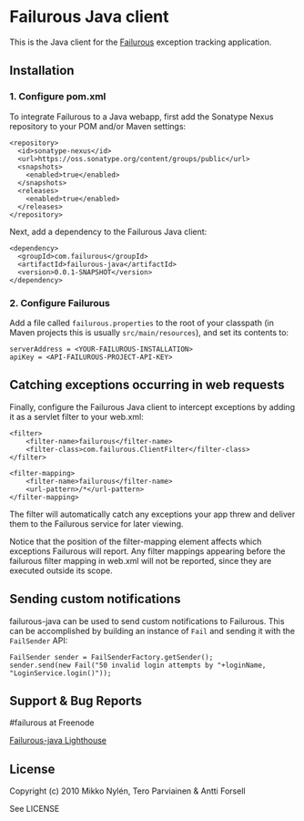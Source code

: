 # Failurous Java client

This is the Java client for the [Failurous](http://github.com/mnylen/failurous) exception tracking application.

## Installation

### 1. Configure pom.xml

To integrate Failurous to a Java webapp, first add the Sonatype Nexus repository to your POM and/or Maven settings:

    <repository>
      <id>sonatype-nexus</id>
      <url>https://oss.sonatype.org/content/groups/public</url>
      <snapshots>
        <enabled>true</enabled>
      </snapshots>
      <releases>
        <enabled>true</enabled>
      </releases>
    </repository>
		
Next, add a dependency to the Failurous Java client:

    <dependency>
      <groupId>com.failurous</groupId>
      <artifactId>failurous-java</artifactId>
      <version>0.0.1-SNAPSHOT</version>
    </dependency>
		
### 2. Configure Failurous

Add a file called `failurous.properties` to the root of your classpath (in Maven projects this is usually `src/main/resources`),
and set its contents to:

    serverAddress = <YOUR-FAILUROUS-INSTALLATION>
    apiKey = <API-FAILUROUS-PROJECT-API-KEY>
    
## Catching exceptions occurring in web requests
    
Finally, configure the Failurous Java client to intercept exceptions by adding it as a servlet filter to your web.xml:

	<filter>
		<filter-name>failurous</filter-name>
		<filter-class>com.failurous.ClientFilter</filter-class>
	</filter>
	
	<filter-mapping>
		<filter-name>failurous</filter-name>
		<url-pattern>/*</url-pattern>
	</filter-mapping>
		
The filter will automatically catch any exceptions your app threw and deliver them to the Failurous service for later viewing.

Notice that the position of the filter-mapping element affects which exceptions Failurous will report. Any filter mappings appearing before the failurous filter mapping in web.xml will not be reported, since they are executed outside its scope.

## Sending custom notifications

failurous-java can be used to send custom notifications to Failurous. This can be accomplished by building an instance of `Fail` and sending it with the `FailSender` API:

    FailSender sender = FailSenderFactory.getSender();
    sender.send(new Fail("50 invalid login attempts by "+loginName, "LoginService.login()"));

## Support & Bug Reports

#failurous at Freenode

[Failurous-java Lighthouse](http://failurous.lighthouseapp.com/projects/62311-failurous-java)

## License

Copyright (c) 2010 Mikko Nylén, Tero Parviainen & Antti Forsell

See LICENSE

